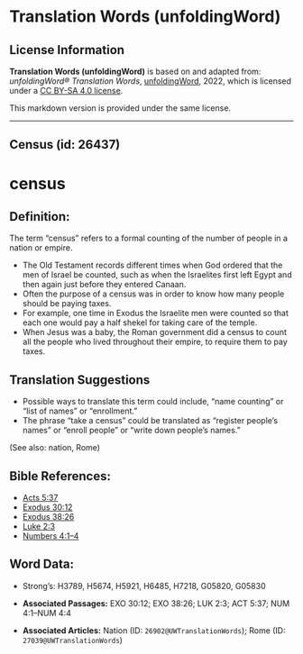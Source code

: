 # Translation Words (unfoldingWord)

## License Information

**Translation Words (unfoldingWord)** is based on and adapted from: _unfoldingWord® Translation Words_, [unfoldingWord](https://unfoldingword.org/utw), 2022, which is licensed under a [CC BY-SA 4.0 license](https://creativecommons.org/licenses/by-sa/4.0/legalcode.en).

This markdown version is provided under the same license.



--------------------------------

## Census (id: 26437)

census
======

Definition:
-----------

The term “census” refers to a formal counting of the number of people in a nation or empire.

* The Old Testament records different times when God ordered that the men of Israel be counted, such as when the Israelites first left Egypt and then again just before they entered Canaan.
* Often the purpose of a census was in order to know how many people should be paying taxes.
* For example, one time in Exodus the Israelite men were counted so that each one would pay a half shekel for taking care of the temple.
* When Jesus was a baby, the Roman government did a census to count all the people who lived throughout their empire, to require them to pay taxes.

Translation Suggestions
-----------------------

* Possible ways to translate this term could include, “name counting” or “list of names” or “enrollment.”
* The phrase “take a census” could be translated as “register people’s names” or “enroll people” or “write down people’s names.”

(See also: nation, Rome)

Bible References:
-----------------

* [Acts 5:37](https://ref.ly/Acts5:37)
* [Exodus 30:12](https://ref.ly/Exod30:12)
* [Exodus 38:26](https://ref.ly/Exod38:26)
* [Luke 2:3](https://ref.ly/Luke2:3)
* [Numbers 4:1–4](https://ref.ly/Num4:1-Num4:4)

Word Data:
----------

* Strong’s: H3789, H5674, H5921, H6485, H7218, G05820, G05830

* **Associated Passages:** EXO 30:12; EXO 38:26; LUK 2:3; ACT 5:37; NUM 4:1–NUM 4:4
* **Associated Articles:** Nation (ID: `26902@UWTranslationWords`); Rome (ID: `27039@UWTranslationWords`)

